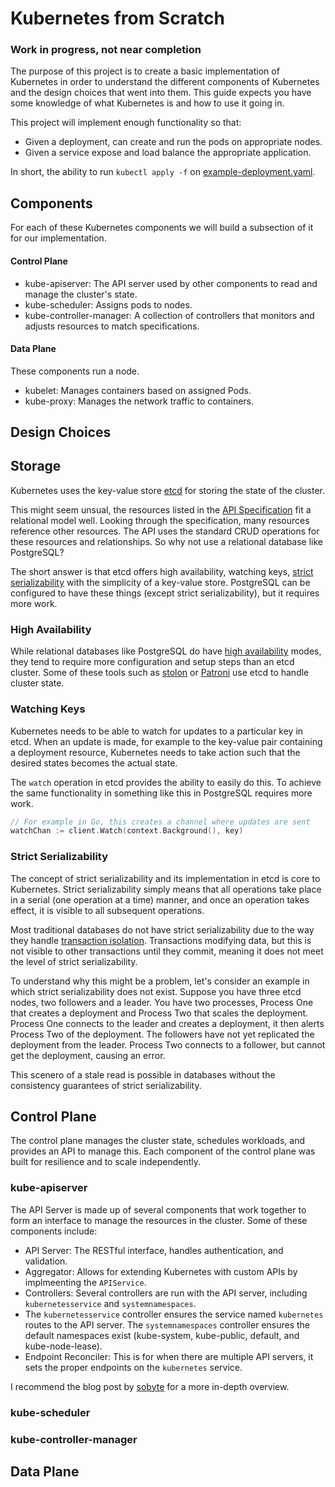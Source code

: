 # Kubernetes from Scratch

### Work in progress, not near completion

The purpose of this project is to create a basic implementation of Kubernetes in order to understand the different components of Kubernetes and the design choices that went into them. This guide expects you have some knowledge of what Kubernetes is and how to use it going in.

This project will implement enough functionality so that:

- Given a deployment, can create and run the pods on appropriate nodes.
- Given a service expose and load balance the appropriate application.

In short, the ability to run `kubectl apply -f` on [example-deployment.yaml](example-deployment.yaml).

## Components

For each of these Kubernetes components we will build a subsection of it for our implementation.

#### Control Plane

- kube-apiserver: The API server used by other components to read and manage the cluster's state.
- kube-scheduler: Assigns pods to nodes.
- kube-controller-manager: A collection of controllers that monitors and adjusts resources to match specifications.

#### Data Plane

These components run a node.

- kubelet: Manages containers based on assigned Pods.
- kube-proxy: Manages the network traffic to containers.

## Design Choices

## Storage

Kubernetes uses the key-value store [etcd](https://etcd.io/) for storing the state of the cluster.

This might seem unsual, the resources listed in the [API Specification](https://kubernetes.io/docs/reference/generated/kubernetes-api/v1.32/) fit a relational model well. Looking through the specification, many resources reference other resources. The API uses the standard CRUD operations for these resources and relationships. So why not use a relational database like PostgreSQL?

The short answer is that etcd offers high availability, watching keys, [strict serializability](https://jepsen.io/consistency/models/strong-serializable) with the simplicity of a key-value store. PostgreSQL can be configured to have these things (except strict serializability), but it requires more work.

### High Availability

While relational databases like PostgreSQL do have [high availability](https://www.postgresql.org/docs/current/high-availability.html) modes, they tend to require more configuration and setup steps than an etcd cluster. Some of these tools such as [stolon](https://github.com/sorintlab/stolon) or [Patroni](https://github.com/patroni/patroni) use etcd to handle cluster state.

### Watching Keys

Kubernetes needs to be able to watch for updates to a particular key in etcd. When an update is
made, for example to the key-value pair containing a deployment resource, Kubernetes needs to take action
such that the desired states becomes the actual state.

The `watch` operation in etcd provides the ability to easily do this. To achieve the same
functionality in something like this in PostgreSQL requires more work.

```go
// For example in Go, this creates a channel where updates are sent
watchChan := client.Watch(context.Background(), key)
```

### Strict Serializability

The concept of strict serializability and its implementation in etcd is core to Kubernetes. Strict
serializability simply means that all operations take place in a serial (one operation at a time) manner,
and once an operation takes effect, it is visible to all subsequent operations.

Most traditional databases do not have strict serializability due to the way they handle [transaction isolation](https://www.postgresql.org/docs/current/transaction-iso.html).
Transactions modifying data, but this is not visible to other transactions until they commit,
meaning it does not meet the level of strict serializability.

To understand why this might be a problem, let's consider an example in which strict serializability
does not exist. Suppose you have three etcd nodes, two followers and a leader. You have two
processes, Process One that creates a deployment and Process Two that scales the deployment.
Process One connects to the leader and creates a deployment, it then alerts Process Two of the
deployment. The followers have not yet replicated the deployment from the leader. Process Two
connects to a follower, but cannot get the deployment, causing an error.

This scenero of a stale read is possible in databases without the consistency guarantees of strict
serializability.

## Control Plane

The control plane manages the cluster state, schedules workloads, and provides an API to manage
this. Each component of the control plane was built for resilience and to scale independently.

### kube-apiserver

The API Server is made up of several components that work together to form an interface to manage
the resources in the cluster. Some of these components include:

- API Server: The RESTful interface, handles authentication, and validation.
- Aggregator: Allows for extending Kubernetes with custom APIs by implmeenting the `APIService`.
- Controllers: Several controllers are run with the API server, including `kubernetesservice` and `systemnamespaces`.
- The `kubernetesservice` controller ensures the service named `kubernetes` routes to the API server.
  The `systemnamespaces` controller ensures the default namespaces exist (kube-system, kube-public, default, and kube-node-lease).
- Endpoint Reconciler: This is for when there are multiple API servers, it sets the proper endpoints
  on the `kubernetes` service.

I recommend the blog post by [sobyte](https://www.sobyte.net/post/2022-07/kube-apiserver/) for a
more in-depth overview.

### kube-scheduler

### kube-controller-manager

## Data Plane
